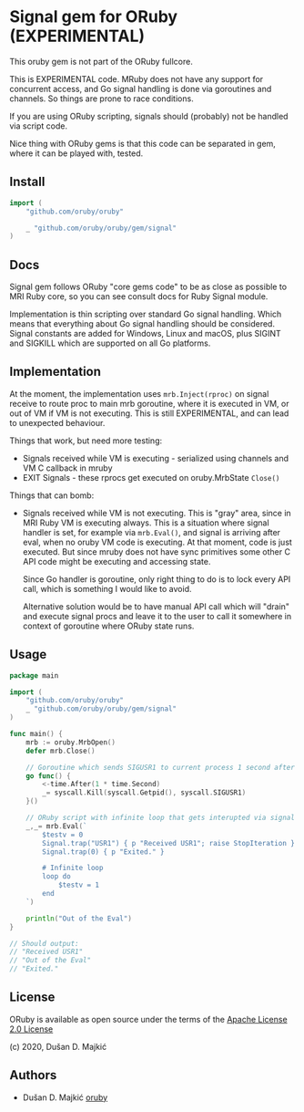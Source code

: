 # Signal gem for ORuby (EXPERIMENTAL)

This oruby gem is not part of the ORuby fullcore.

This is EXPERIMENTAL code. MRuby does not have any support for concurrent access, and
Go signal handling is done via goroutines and channels. So things are prone to race conditions.

If you are using ORuby scripting, signals should (probably) not be handled via script code.

Nice thing with ORuby gems is that this code can be separated in gem, where it can
be played with, tested.

## Install

```go
import (
	"github.com/oruby/oruby"

	_ "github.com/oruby/oruby/gem/signal"
)
```

## Docs

Signal gem follows ORuby "core gems code" to be as close as possible to MRI Ruby core,
so you can see consult docs for Ruby Signal module.

Implementation is thin scripting over standard Go signal handling. Which means that
everything about Go signal handling should be considered. Signal constants are added
for Windows, Linux and macOS, plus SIGINT and SIGKILL which are supported on all Go platforms.

## Implementation

At the moment, the implementation uses ```mrb.Inject(rproc)``` on signal receive to route
proc to main mrb goroutine, where it is executed in VM, or out of VM if VM is not executing.
This is still EXPERIMENTAL, and can lead to unexpected behaviour.

Things that work, but need more testing:

  * Signals received while VM is executing - serialized using channels and VM C callback in mruby
  * EXIT Signals - these rprocs get executed on oruby.MrbState ```Close()```

Things that can bomb:

  * Signals received while VM is not executing. This is "gray" area, since in MRI Ruby
    VM is executing always. This is a situation where signal handler is set, for example
    via ```mrb.Eval()```, and signal is arriving after eval, when no oruby VM code is executing.
    At that moment, code is just executed. But since mruby does not have sync primitives
    some other C API code might be executing and accessing state.

    Since Go handler is goroutine, only right thing to do is to lock every API call, which
    is something I would like to avoid.

    Alternative solution would be to have manual API call which will "drain" and execute signal
    procs and leave it to the user to call it somewhere in context of goroutine where ORuby state
    runs.

## Usage

```go
package main

import (
	"github.com/oruby/oruby"
	_ "github.com/oruby/oruby/gem/signal"
)

func main() {
	mrb := oruby.MrbOpen()
	defer mrb.Close()

	// Goroutine which sends SIGUSR1 to current process 1 second after execution
	go func() {
		<-time.After(1 * time.Second)
		_= syscall.Kill(syscall.Getpid(), syscall.SIGUSR1)
	}()

	// ORuby script with infinite loop that gets interupted via signal
	_,_= mrb.Eval(`
		$testv = 0
		Signal.trap("USR1") { p "Received USR1"; raise StopIteration }
		Signal.trap(0) { p "Exited." }

		# Infinite loop
		loop do
			$testv = 1
		end
	`)

	println("Out of the Eval")
}

// Should output:
// "Received USR1"
// "Out of the Eval"
// "Exited."
```

## License

ORuby is available as open source under the terms of the [Apache License 2.0 License][license]

(c) 2020, Dušan D. Majkić

## Authors

* Dušan D. Majkić [oruby]

[license]: https://opensource.org/licenses/Apache-2.0
[oruby]: https://github.com/oruby/oruby
